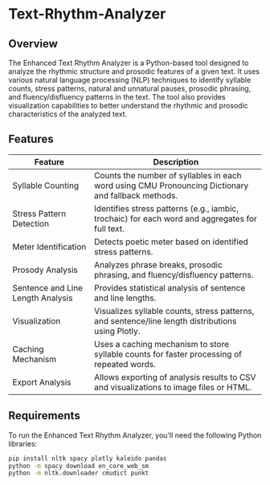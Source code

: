 # Text-Rhythm-Analyzer

## Overview
The Enhanced Text Rhythm Analyzer is a Python-based tool designed to analyze the rhythmic structure and prosodic features of a given text. It uses various natural language processing (NLP) techniques to identify syllable counts, stress patterns, natural and unnatural pauses, prosodic phrasing, and fluency/disfluency patterns in the text. The tool also provides visualization capabilities to better understand the rhythmic and prosodic characteristics of the analyzed text.

## Features

| Feature                           | Description                                                                                       |
|-----------------------------------|---------------------------------------------------------------------------------------------------|
| Syllable Counting                 | Counts the number of syllables in each word using CMU Pronouncing Dictionary and fallback methods. |
| Stress Pattern Detection          | Identifies stress patterns (e.g., iambic, trochaic) for each word and aggregates for full text.    |
| Meter Identification              | Detects poetic meter based on identified stress patterns.                                          |
| Prosody Analysis                  | Analyzes phrase breaks, prosodic phrasing, and fluency/disfluency patterns.                       |
| Sentence and Line Length Analysis | Provides statistical analysis of sentence and line lengths.                                        |
| Visualization                     | Visualizes syllable counts, stress patterns, and sentence/line length distributions using Plotly.  |
| Caching Mechanism                 | Uses a caching mechanism to store syllable counts for faster processing of repeated words.         |
| Export Analysis                   | Allows exporting of analysis results to CSV and visualizations to image files or HTML.             |

## Requirements
To run the Enhanced Text Rhythm Analyzer, you'll need the following Python libraries:
```bash
pip install nltk spacy plotly kaleido pandas
python -m spacy download en_core_web_sm
python -m nltk.downloader cmudict punkt
```

